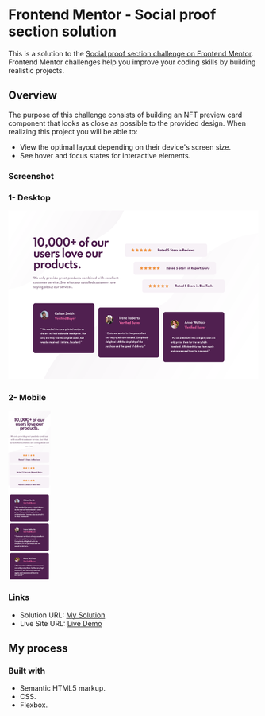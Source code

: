 <h1> Frontend Mentor - Social proof section solution </h1>
This is a solution to the <a href="https://www.frontendmentor.io/challenges/social-proof-section-6e0qTv_bA">Social proof section challenge on Frontend Mentor</a>. Frontend Mentor challenges help you improve your coding skills by building realistic projects. 
<h2>Overview</h2>
The purpose of this challenge consists of building an NFT preview card component that looks as close as possible to the provided design.
When realizing this project you will be able to: 

<ul>
  <li>View the optimal layout depending on their device's screen size.</li>
  <li>See hover and focus states for interactive elements.</li>
</ul>
<h3>Screenshot</h3>
<h3>1- Desktop</h3>
<IMG SRC="images/screenshot_desktop.png" style="width="520" height="340">
<h3>2- Mobile</h3>
<IMG SRC="images/screenshot_mobile.png" style="width="520" height="340">

<h3>Links</h3>
<ul>
  <li>Solution URL: <a href="https://www.frontendmentor.io/solutions/social-proof-section-ydzv6VDWVA"> My Solution </a> </li>
  <li>Live Site URL:  <a href="https://super-gnome-8aa95b.netlify.app/"> Live Demo </a></li>
</ul>

<h2>My process</h2>
<h3>Built with </h3>
<ul>
  <li>Semantic HTML5 markup.</li>
  <li>CSS.</li>
  <li>Flexbox.</li>
</ul>

